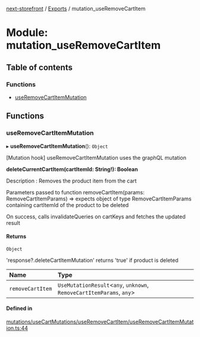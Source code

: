 [next-storefront](../README.md) / [Exports](../modules.md) / mutation_useRemoveCartItem

# Module: mutation_useRemoveCartItem

## Table of contents

### Functions

- [useRemoveCartItemMutation](mutation_useRemoveCartItem.md#useremovecartitemmutation)

## Functions

### useRemoveCartItemMutation

▸ **useRemoveCartItemMutation**(): `Object`

[Mutation hook] useRemoveCartItemMutation uses the graphQL mutation

<b>deleteCurrentCartItem(cartItemId: String!): Boolean</b>

Description : Removes the product item from the cart

Parameters passed to function removeCartItem(params: RemoveCartItemParams) => expects object of type RemoveCartItemParams containing cartItemId of the product to be deleted

On success, calls invalidateQueries on cartKeys and fetches the updated result

#### Returns

`Object`

'response?.deleteCartItemMutation' returns 'true' if product is deleted

| Name             | Type                                                                  |
| :--------------- | :-------------------------------------------------------------------- |
| `removeCartItem` | `UseMutationResult`<`any`, `unknown`, `RemoveCartItemParams`, `any`\> |

#### Defined in

[mutations/useCartMutations/useRemoveCartItem/useRemoveCartItemMutation.ts:44](https://github.com/KiboSoftware/nextjs-storefront/blob/2f9709d/hooks/mutations/useCartMutations/useRemoveCartItem/useRemoveCartItemMutation.ts#L44)
